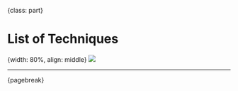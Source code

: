 {class: part}
# List of Techniques


{width: 80%, align: middle}
![](divider_techniques.png)

---

{pagebreak}



